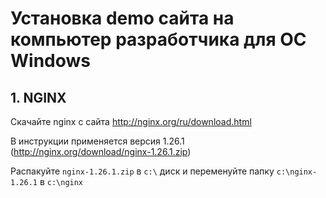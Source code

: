 # Установка demo сайта на компьютер разработчика для ОС Windows

## 1. NGINX

Скачайте nginx с сайта http://nginx.org/ru/download.html

В инструкции применяется версия 1.26.1 (http://nginx.org/download/nginx-1.26.1.zip)

Распакуйте `nginx-1.26.1.zip` в `c:\` диск и переменуйте папку `c:\nginx-1.26.1` в `c:\nginx`
